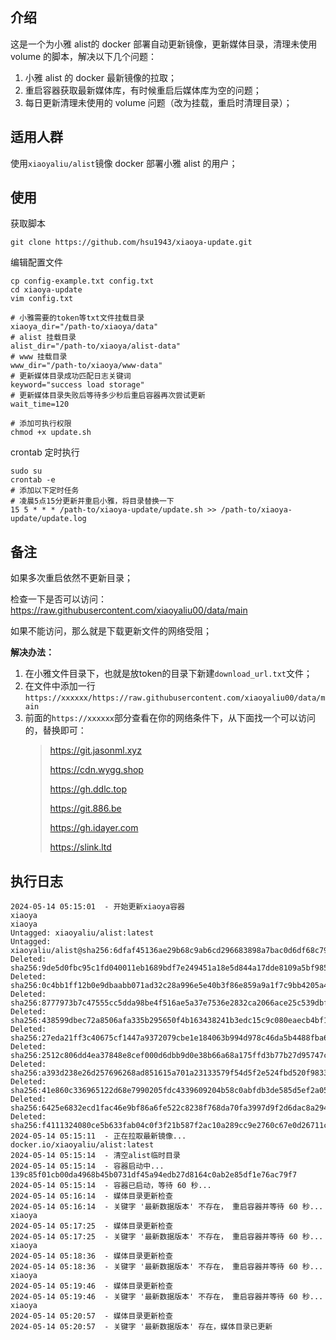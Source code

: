 ## 介绍

这是一个为小雅 alist的 docker 部署自动更新镜像，更新媒体目录，清理未使用 volume 的脚本，解决以下几个问题：
1. 小雅 alist 的 docker 最新镜像的拉取；
2. 重启容器获取最新媒体库，有时候重启后媒体库为空的问题；
3. 每日更新清理未使用的 volume 问题（改为挂载，重启时清理目录）；

## 适用人群

使用`xiaoyaliu/alist`镜像 docker 部署小雅 alist 的用户；

## 使用

获取脚本
```shell
git clone https://github.com/hsu1943/xiaoya-update.git
```
编辑配置文件

```shell
cp config-example.txt config.txt
cd xiaoya-update
vim config.txt

# 小雅需要的token等txt文件挂载目录
xiaoya_dir="/path-to/xiaoya/data"
# alist 挂载目录
alist_dir="/path-to/xiaoya/alist-data"
# www 挂载目录
www_dir="/path-to/xiaoya/www-data"
# 更新媒体目录成功匹配日志关键词
keyword="success load storage"
# 更新媒体目录失败后等待多少秒后重启容器再次尝试更新
wait_time=120

# 添加可执行权限
chmod +x update.sh
```

crontab 定时执行

```shell
sudo su
crontab -e
# 添加以下定时任务
# 凌晨5点15分更新并重启小雅，将目录替换一下
15 5 * * * /path-to/xiaoya-update/update.sh >> /path-to/xiaoya-update/update.log
```

## 备注

如果多次重启依然不更新目录；

检查一下是否可以访问：https://raw.githubusercontent.com/xiaoyaliu00/data/main

如果不能访问，那么就是下载更新文件的网络受阻；

**解决办法：**

1. 在小雅文件目录下，也就是放token的目录下新建`download_url.txt`文件；
2. 在文件中添加一行`https://xxxxxx/https://raw.githubusercontent.com/xiaoyaliu00/data/main`
3. 前面的`https://xxxxxx`部分查看在你的网络条件下，从下面找一个可以访问的，替换即可：
    > https://git.jasonml.xyz
    >
    > https://cdn.wygg.shop
    > 
    > https://gh.ddlc.top
    >
    > https://git.886.be
    >
    > https://gh.idayer.com
    >
    > https://slink.ltd

## 执行日志

```shell
2024-05-14 05:15:01  - 开始更新xiaoya容器
xiaoya
xiaoya
Untagged: xiaoyaliu/alist:latest
Untagged: xiaoyaliu/alist@sha256:6dfaf45136ae29b68c9ab6cd296683898a7bac0d6df68c795a7d45c6cd4caba0
Deleted: sha256:9de5d0fbc95c1fd040011eb1689bdf7e249451a18e5d844a17dde8109a5bf985
Deleted: sha256:0c4bb1ff12b0e9dbaabb071ad32c28a996e5e40b3f86e859a9a1f7c9bb4205a4
Deleted: sha256:8777973b7c47555cc5dda98be4f516ae5a37e7536e2832ca2066ace25c539dbf
Deleted: sha256:438599dbec72a8506afa335b295650f4b163438241b3edc15c9c080eaecb4bf1
Deleted: sha256:27eda21ff3c40675cf1447a9372079cbe1e184063b994d978c46da5b4488fba6
Deleted: sha256:2512c806dd4ea37848e8cef000d6dbb9d0e38b66a68a175ffd3b77b27d95747c
Deleted: sha256:a393d238e26d257696268ad851615a701a23133579f54d5f2e524fbd520f9833
Deleted: sha256:41e860c336965122d68e7990205fdc4339609204b58c0abfdb3de585d5ef2a05
Deleted: sha256:6425e6832ecd1fac46e9bf86a6fe522c8238f768da70fa3997d9f2d6dac8a294
Deleted: sha256:f4111324080ce5b633fab04c0f3f21b587f2ac10a289cc9e2760c67e0d26711c
2024-05-14 05:15:11  - 正在拉取最新镜像...
docker.io/xiaoyaliu/alist:latest
2024-05-14 05:15:14  - 清空alist临时目录
2024-05-14 05:15:14  - 容器启动中...
139c85f01cb00da4968b45b0731df45a94edb27d8164c0ab2e85df1e76ac79f7
2024-05-14 05:15:14  - 容器已启动，等待 60 秒...
2024-05-14 05:16:14  - 媒体目录更新检查
2024-05-14 05:16:14  - 关键字 '最新数据版本' 不存在， 重启容器并等待 60 秒...
xiaoya
2024-05-14 05:17:25  - 媒体目录更新检查
2024-05-14 05:17:25  - 关键字 '最新数据版本' 不存在， 重启容器并等待 60 秒...
xiaoya
2024-05-14 05:18:36  - 媒体目录更新检查
2024-05-14 05:18:36  - 关键字 '最新数据版本' 不存在， 重启容器并等待 60 秒...
xiaoya
2024-05-14 05:19:46  - 媒体目录更新检查
2024-05-14 05:19:46  - 关键字 '最新数据版本' 不存在， 重启容器并等待 60 秒...
xiaoya
2024-05-14 05:20:57  - 媒体目录更新检查
2024-05-14 05:20:57  - 关键字 '最新数据版本' 存在，媒体目录已更新
```
